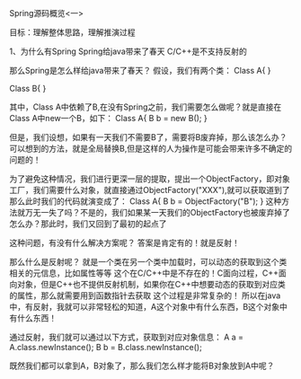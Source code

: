 Spring源码概览<一>

目标：理解整体思路，理解推演过程

1、为什么有Spring
Spring给java带来了春天
C/C++是不支持反射的

那么Spring是怎么样给java带来了春天？
假设，我们有两个类：
Class A{
}

Class B{
}

其中，Class A中依赖了B,在没有Spring之前，我们需要怎么做呢？就是直接在Class A中new一个B，如下：
Class A{
B b = new B();
} 

但是，我们设想，如果有一天我们不需要B了，需要将B废弃掉，那么该怎么办？
可以想到的方法，就是全局替换B,但是这样的人为操作是可能会带来许多不确定的问题的！

为了避免这种情况，我们进行更深一层的提取，提出一个ObjectFactory，即对象工厂，我们需要什么对象，就直接通过ObjectFactory("XXX"),就可以获取道到了
那么此时我们的代码就演变成了：
Class A{
B b = ObjectFactory("B");
}
这种方法就万无一失了吗？不是的，我们如果某一天我们的ObjectFactory也被废弃掉了怎么办？那此时，我们又回到了最初的起点了

这种问题，有没有什么解决方案呢？
答案是肯定有的！就是反射！

那么什么是反射呢？
就是一个类在另一个类中加载时，可以动态的获取到这个类相关的元信息，比如属性等等
这个在C/C++中是不存在的！C面向过程，C++面向对象，但是C++也不提供反射机制，如果你在C++中想要动态的获取到对应类的属性，那么就需要用到函数指针去获取
这个过程是非常复杂的！
所以在java中，有反射，我就可以非常轻松的知道，A这个对象中有什么东西，B这个对象中有什么东西！

通过反射，我们就可以通过以下方式，获取到对应对象信息：
A a = A.class.newInstance();
B b = B.class.newInstance();

既然我们都可以拿到A，B对象了，那么我们怎么样才能将B对象放到A中呢？
















